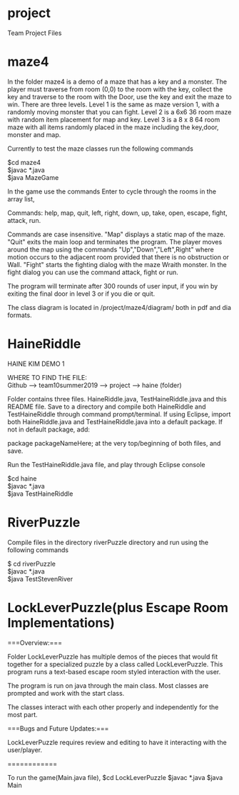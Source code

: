 # project
Team Project Files

# maze4 
In the folder maze4 is a demo of a maze that has a key and a monster. The player must traverse from room (0,0) to the room 
with the key, collect the key and traverse to the room with the Door, use the key and exit the maze to win.  There are three levels.
Level 1 is the same as maze version 1, with a randomly moving monster that you can fight.   Level 2 is a 6x6 36 room maze with random item placement for map and key.
Level 3 is a 8 x 8 64 room maze with all items randomly placed in the maze including the key,door, monster and map. 

Currently to test the maze classes run the following commands <BR>

$cd maze4 <BR>
$javac *.java <BR>
$java MazeGame <BR>

In the game use the commands Enter to cycle through the rooms in the array list, <BR>

Commands:  help, map, quit, left, right, down, up, take, open, escape, fight, attack, run. <BR>

Commands are case insensitive. "Map" displays a static map of the maze. "Quit" exits the main loop and 
terminates the program. The player moves around the map using the commands "Up","Down","Left",Right" where 
motion occurs to the adjacent room provided that there is no obstruction or Wall.
"Fight" starts the fighting dialog with the maze Wraith monster. In the fight dialog you can use the command attack, fight or run.  <BR>

The program will terminate after 300 rounds of user input, if you win by exiting the final door in level 3 or if you die or quit. <BR>

The class diagram is located in /project/maze4/diagram/ both in pdf and dia formats. <BR>


# HaineRiddle
HAINE KIM DEMO 1 <BR>

WHERE TO FIND THE FILE: <BR>
Github --> team10summer2019 --> project --> haine (folder) <BR>

Folder contains three files. HaineRiddle.java, TestHaineRiddle.java and this README file.
Save to a directory and compile both HaineRiddle and TestHaineRiddle through command prompt/terminal. 
If using Eclipse, import both HaineRiddle.java and TestHaineRiddle.java into a default package. If not in default package, add: <BR>

package packageNameHere; at the very top/beginning of both files, and save. <BR>

Run the TestHaineRiddle.java file, and play through Eclipse console <BR>

$cd haine <BR>
$javac *.java <BR>
$java TestHaineRiddle <BR>


# RiverPuzzle

Compile files in the directory riverPuzzle directory and run using the following commands <BR>

$ cd riverPuzzle <BR>
$javac *.java <BR>
$java TestStevenRiver <BR>

# LockLeverPuzzle(plus Escape Room Implementations)

===Overview:===

Folder LockLeverPuzzle has multiple demos of the pieces that would fit together for a specialized puzzle by a class called LockLeverPuzzle. This program runs a text-based escape room styled interaction with the user.

The program is run on java through the main class.
Most classes are prompted and work with the start class.

The classes interact with each other properly and independently for the most part. 

===Bugs and Future Updates:===

LockLeverPuzzle requires review and editing to have it interacting with the user/player.

============

To run the game(Main.java file),
$cd LockLeverPuzzle 
$javac *.java 
$java Main

